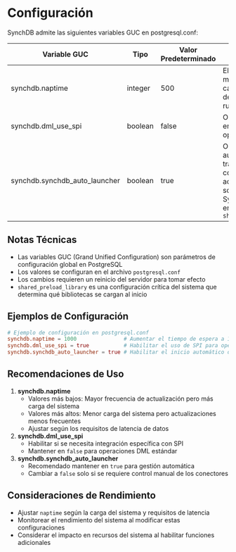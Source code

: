 # Configuración

SynchDB admite las siguientes variables GUC en postgresql.conf:

| Variable GUC | Tipo | Valor Predeterminado | Descripción |
|-|-|-|-|
| synchdb.naptime | integer | 500 | El retraso en milisegundos entre cada sondeo de datos del motor Debezium runner |
| synchdb.dml_use_spi | boolean | false | Opción para usar SPI en el manejo de operaciones DML |
| synchdb.synchdb_auto_launcher | boolean | true | Opción para lanzar automáticamente los trabajadores del conector SynchDB activos. Esta opción solo funciona cuando SynchDB está incluido en la opción GUC `shared_preload_library` |

## Notas Técnicas

- Las variables GUC (Grand Unified Configuration) son parámetros de configuración global en PostgreSQL
- Los valores se configuran en el archivo `postgresql.conf`
- Los cambios requieren un reinicio del servidor para tomar efecto
- `shared_preload_library` es una configuración crítica del sistema que determina qué bibliotecas se cargan al inicio

## Ejemplos de Configuración

```conf
# Ejemplo de configuración en postgresql.conf
synchdb.naptime = 1000               # Aumentar el tiempo de espera a 1 segundo
synchdb.dml_use_spi = true           # Habilitar el uso de SPI para operaciones DML
synchdb.synchdb_auto_launcher = true # Habilitar el inicio automático del conector
```

## Recomendaciones de Uso

1.  **synchdb.naptime**
    - Valores más bajos: Mayor frecuencia de actualización pero más carga del sistema
    - Valores más altos: Menor carga del sistema pero actualizaciones menos frecuentes
    - Ajustar según los requisitos de latencia de datos
3.  **synchdb.dml_use_spi**
    - Habilitar si se necesita integración específica con SPI
    - Mantener en `false` para operaciones DML estándar
4.  **synchdb.synchdb_auto_launcher**
    - Recomendado mantener en `true` para gestión automática
    - Cambiar a `false` solo si se requiere control manual de los conectores

## Consideraciones de Rendimiento
- Ajustar `naptime` según la carga del sistema y requisitos de latencia
- Monitorear el rendimiento del sistema al modificar estas configuraciones
- Considerar el impacto en recursos del sistema al habilitar funciones adicionales